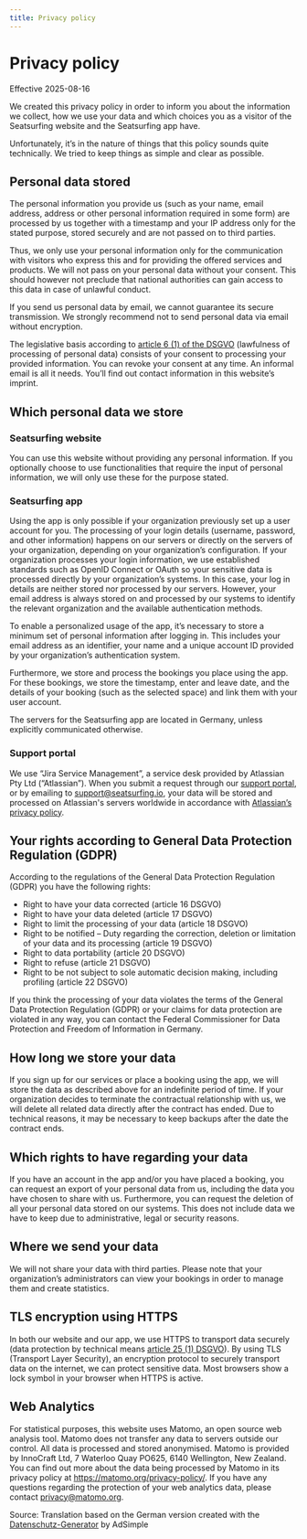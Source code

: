```yaml
---
title: Privacy policy
---
```


# Privacy policy

Effective 2025-08-16

We created this privacy policy in order to inform you about the information we collect, how we use your data and which choices you as a visitor of the Seatsurfing website and the Seatsurfing app have.

Unfortunately, it’s in the nature of things that this policy sounds quite technically. We tried to keep things as simple and clear as possible.

## Personal data stored

The personal information you provide us (such as your name, email address, address or other personal information required in some form) are processed by us together with a timestamp and your IP address only for the stated purpose, stored securely and are not passed on to third parties.

Thus, we only use your personal information only for the communication with visitors who express this and for providing the offered services and products. We will not pass on your personal data without your consent. This should however not preclude that national authorities can gain access to this data in case of unlawful conduct.

If you send us personal data by email, we cannot guarantee its secure transmission. We strongly recommend not to send personal data via email without encryption.

The legislative basis according to [article 6 (1) of the DSGVO](https://eur-lex.europa.eu/legal-content/DE/TXT/HTML/?uri=CELEX:32016R0679&from=DE&tid=311177212) (lawfulness of processing of personal data) consists of your consent to processing your provided information. You can revoke your consent at any time. An informal email is all it needs. You’ll find out contact information in this website’s imprint.

## Which personal data we store

### Seatsurfing website

You can use this website without providing any personal information. If you optionally choose to use functionalities that require the input of personal information, we will only use these for the purpose stated.

### Seatsurfing app

Using the app is only possible if your organization previously set up a user account for you. The processing of your login details (username, password, and other information) happens on our servers or directly on the servers of your organization, depending on your organization’s configuration. If your organization processes your login information, we use established standards such as OpenID Connect or OAuth so your sensitive data is processed directly by your organization’s systems. In this case, your log in details are neither stored nor processed by our servers. However, your email address is always stored on and processed by our systems to identify the relevant organization and the available authentication methods.

To enable a personalized usage of the app, it’s necessary to store a minimum set of personal information after logging in. This includes your email address as an identifier, your name and a unique account ID provided by your organization’s authentication system.

Furthermore, we store and process the bookings you place using the app. For these bookings, we store the timestamp, enter and leave date, and the details of your booking (such as the selected space) and link them with your user account.

The servers for the Seatsurfing app are located in Germany, unless explicitly communicated otherwise.

### Support portal

We use “Jira Service Management”, a service desk provided by Atlassian Pty Ltd (“Atlassian”). When you submit a request through our [support portal](https://support.seatsurfing.io), or by emailing to support@seatsurfing.io, your data will be stored and processed on Atlassian's servers worldwide in accordance with [Atlassian’s privacy policy](https://www.atlassian.com/legal/privacy-policy).

## Your rights according to General Data Protection Regulation (GDPR)

According to the regulations of the General Data Protection Regulation (GDPR) you have the following rights:

- Right to have your data corrected (article 16 DSGVO)
- Right to have your data deleted (article 17 DSGVO)
- Right to limit the processing of your data (article 18 DSGVO)
- Right to be notified – Duty regarding the correction, deletion or limitation of your data and its processing (article 19 DSGVO)
- Right to data portability (article 20 DSGVO)
- Right to refuse (article 21 DSGVO)
- Right to be not subject to sole automatic decision making, including profiling (article 22 DSGVO)

If you think the processing of your data violates the terms of the General Data Protection Regulation (GDPR) or your claims for data protection are violated in any way, you can contact the Federal Commissioner for Data Protection and Freedom of Information in Germany.

## How long we store your data

If you sign up for our services or place a booking using the app, we will store the data as described above for an indefinite period of time. If your organization decides to terminate the contractual relationship with us, we will delete all related data directly after the contract has ended. Due to technical reasons, it may be necessary to keep backups after the date the contract ends.

## Which rights to have regarding your data

If you have an account in the app and/or you have placed a booking, you can request an export of your personal data from us, including the data you have chosen to share with us. Furthermore, you can request the deletion of all your personal data stored on our systems. This does not include data we have to keep due to administrative, legal or security reasons.

## Where we send your data

We will not share your data with third parties. Please note that your organization’s administrators can view your bookings in order to manage them and create statistics.

## TLS encryption using HTTPS

In both our website and our app, we use HTTPS to transport data securely (data protection by technical means [article 25 (1) DSGVO](https://eur-lex.europa.eu/legal-content/DE/TXT/HTML/?uri=CELEX:32016R0679&from=DE&tid=311177212)). By using TLS (Transport Layer Security), an encryption protocol to securely transport data on the internet, we can protect sensitive data. Most browsers show a lock symbol in your browser when HTTPS is active.

## Web Analytics

For statistical purposes, this website uses Matomo, an open source web analysis tool. Matomo does not transfer any data to servers outside our control. All data is processed and stored anonymised. Matomo is provided by InnoCraft Ltd, 7 Waterloo Quay PO625, 6140 Wellington, New Zealand. You can find out more about the data being processed by Matomo in its privacy policy at https://matomo.org/privacy-policy/. If you have any questions regarding the protection of your web analytics data, please contact privacy@matomo.org.

Source: Translation based on the German version created with the [Datenschutz-Generator](https://www.adsimple.de/datenschutz-generator/) by AdSimple
